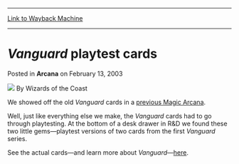 
---
[Link to Wayback Machine](https://web.archive.org/web/20220705101830/https://magic.wizards.com/en/articles/archive/arcana/vanguard-playtest-cards-2003-02-13)

[_metadata_:author]:- "Wizards of the Coast"
[_metadata_:description]:- "We showed off the old Vanguard cards in a previous Magic Arcana. Well, just like everything else we make, the Vanguard cards had to go through playtesting. At the bottom of a desk drawer in R&D we found these two little gems—playtest versions of two cards from the first Vanguard series. See the actual cards—and learn more about Vanguard—here."
[_metadata_:generator]:- "Drupal 7 (http://drupal.org)"
[_metadata_:node]:- "605216"
[_metadata_:publish_date]:- "2003-02-13"
[_metadata_:source]:- "div-main-content"
[_metadata_:title]:- "Vanguard playtest cards"
[_metadata_:wayback_capture_timestamp]:- "2022-07-05 10:18:30"
[_metadata_:wayback_raw_url]:- "https://web.archive.org/web/20220705101830id_/https://magic.wizards.com/en/articles/archive/arcana/vanguard-playtest-cards-2003-02-13"
[_metadata_:wayback_url]:- "https://magic.wizards.com/en/articles/archive/arcana/vanguard-playtest-cards-2003-02-13"
---


*Vanguard* playtest cards
=========================



 Posted in **Arcana**
 on February 13, 2003 






![](https://media.magic.wizards.com/styles/auth_small/public/images/person/wizards_author.jpg)
By Wizards of the Coast











We showed off the old *Vanguard* cards in a [previous Magic Arcana](/en/articles/archive/vanguard-series-1-2002-09-23).


Well, just like everything else we make, the *Vanguard* cards had to go through playtesting. At the bottom of a desk drawer in R&D we found these two little gems—playtest versions of two cards from the first *Vanguard* series.


See the actual cards—and learn more about *Vanguard*—[here](/en/articles/archive/vanguard-series-1-2002-09-23).







